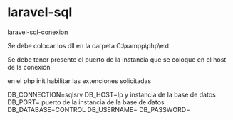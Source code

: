 # laravel-sql
laravel-sql-conexion

Se debe colocar los dll en la carpeta C:\xampp\php\ext


Se debe tener presente el puerto de la instancia que se coloque en el host de la conexión

en el php init habilitar las extenciones solicitadas

DB_CONNECTION=sqlsrv
DB_HOST=Ip y instancia de la base de datos
DB_PORT= puerto de la instancia de la base de datos
DB_DATABASE=CONTROL
DB_USERNAME=
DB_PASSWORD=
